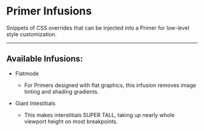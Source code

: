 # Primer Infusions

Snippets of CSS overrides that can be injected into a Primer for low-level style customization.

---

## Available Infusions:

- Flatmode
	- For Primers designed with flat graphics, this infusion removes image tinting and shading gradients.

- Giant Intestitials
	- This makes interstitials SUPER TALL, taking up nearly whole viewport height on most breakpoints.